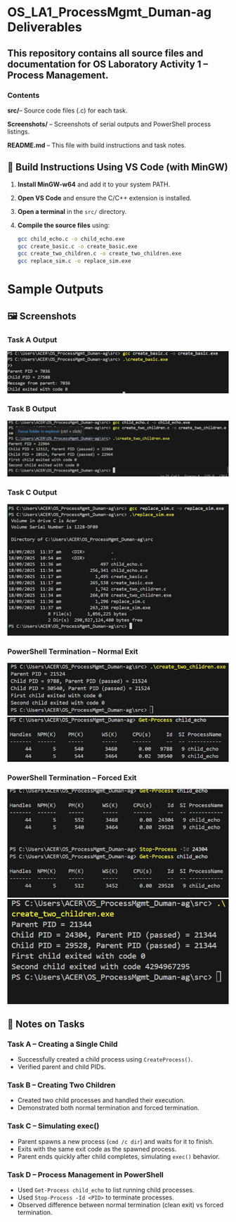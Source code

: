 # OS_LA1_ProcessMgmt_Duman-ag Deliverables
## This repository contains all source files and documentation for OS Laboratory Activity 1 – Process Management.

### Contents

**src/**– Source code files (.c) for each task.

**Screenshots/** – Screenshots of serial outputs and PowerShell process listings.

**README.md** – This file with build instructions and task notes.

## 🔧 Build Instructions Using VS Code (with MinGW)

1. **Install MinGW-w64** and add it to your system PATH.

2. **Open VS Code** and ensure the C/C++ extension is installed.

3. **Open a terminal** in the `src/` directory.

4. **Compile the source files** using:
   ```bash
   gcc child_echo.c -o child_echo.exe
   gcc create_basic.c -o create_basic.exe
   gcc create_two_children.c -o create_two_children.exe
   gcc replace_sim.c -o replace_sim.exe 
   ```

# **Sample Outputs**

## 🖼️ Screenshots

### Task A Output
![Task A Output](Screenshots/Task%20A.png)

### Task B Output
![Task B Output](Screenshots/Task%20B.png)

### Task C Output
![Task C Output](Screenshots/Task%20C.png)

### PowerShell Termination – Normal Exit
![Normal Exit 1](Screenshots/Task%20D%20Normal%20Exit.png)  
![Normal Exit 2](Screenshots/Task%20D%20Normal%20Exit2.png)

### PowerShell Termination – Forced Exit
![Forced Exit 1](Screenshots/Task%20D.png)  
![Forced Exit 2](Screenshots/Task%20D2.png)


## 📝 Notes on Tasks

### **Task A – Creating a Single Child**
- Successfully created a child process using `CreateProcess()`.
- Verified parent and child PIDs.

### **Task B – Creating Two Children**
- Created two child processes and handled their execution.
- Demonstrated both normal termination and forced termination.

### **Task C – Simulating exec()**
- Parent spawns a new process (`cmd /c dir`) and waits for it to finish.
- Exits with the same exit code as the spawned process.
- Parent ends quickly after child completes, simulating `exec()` behavior.

### **Task D – Process Management in PowerShell**
- Used `Get-Process child_echo` to list running child processes.
- Used `Stop-Process -Id <PID>` to terminate processes.
- Observed difference between normal termination (clean exit) vs forced termination.

